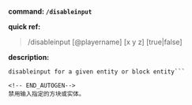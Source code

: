 <!-- BEGIN_AUTOGEN: do NOT edit in this block -->

**command: `/disableinput`**

**quick ref:**
> /disableinput [@playername] [x y z] [true|false]

**description:**

```
disableinput for a given entity or block entity```

<!-- END_AUTOGEN-->
禁用输入指定的方块或实体。